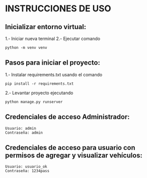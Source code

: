 # INSTRUCCIONES DE USO

## Inicializar entorno virtual:
1.- Iniciar nueva terminal
2.- Ejecutar comando
```
python -m venv venv
```

## Pasos para iniciar el proyecto:
1.- Instalar requirements.txt usando el comando
```
pip install -r requirements.txt
```
2.- Levantar proyecto ejecutando
```
python manage.py runserver
```

## Credenciales de acceso Administrador:
```
Usuario: admin
Contraseña: admin
```

## Credenciales de acceso para usuario con permisos de agregar y visualizar vehículos:
```
Usuario: usuario_ok
Contraseña: 1234pass
```